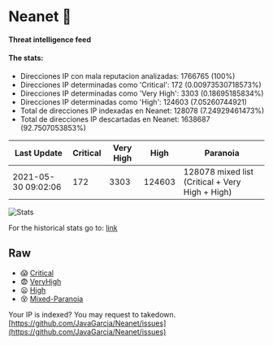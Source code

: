 # Neanet :hocho:
#### Threat intelligence feed
#### The stats:

- Direcciones IP con mala reputacion analizadas: 1766765 (100%)
- Direcciones IP determinadas como 'Critical':  172 (0.00973530718573%)
- Direcciones IP determinadas como 'Very High':  3303 (0.18695185834%)
- Direcciones IP determinadas como 'High':  124603 (7.05260744921)
- Total de direcciones IP indexadas en Neanet:  128078 (7.24929461473%)
- Total de direcciones IP descartadas en Neanet:  1638687 (92.7507053853%)

| Last Update | Critical | Very High | High | Paranoia |
| --- | --- | --- | --- | --- |
| 2021-05-30 09:02:06 | 172 | 3303 | 124603 | 128078 mixed list (Critical + Very High + High)|

![Stats](https://docs.google.com/spreadsheets/d/e/2PACX-1vSnaNMIXVabIpDJjufMlzH7poXnshF3mgd8Is1g9ytUEzVsP5my4Trn8f-xkoLLQ38xpL3HtmUexLo6/pubchart?oid=501124687&format=image)

For the historical stats go to: [link](/stats.csv)
## Raw
- :scream: [Critical](https://raw.githubusercontent.com/JavaGarcia/Neanet/master/blacklists/neanet_critical.txt)
- :fearful: [VeryHigh](https://raw.githubusercontent.com/JavaGarcia/Neanet/master/blacklists/neanet_veryHigh.txtt)
- :frowning: [High](https://raw.githubusercontent.com/JavaGarcia/Neanet/master/blacklists/neanet_high.txt)
- :dizzy_face: [Mixed-Paranoia](https://raw.githubusercontent.com/JavaGarcia/Neanet/master/blacklists/neanet_all.txt)


Your IP is indexed? You may request to takedown. [https://github.com/JavaGarcia/Neanet/issues](https://github.com/JavaGarcia/Neanet/issues)




































































































































































































































































































































































































































































































































































































































































































































































































































































































































































































































































































































































































































































































































































































































































































































































































































































































































































































































































































































































































































































































































































































































































































































































































































































































































































































































































































































































































































































































































































































































































































































































































































































































































































































































































































































































































































































































































































































































































































































































































































































































































































































































































































































































































































































































































































































































































































































































































































































































































































































































































































































































































































































































































































































































































































































































































































































































































































































































































































































































































































































































































































































































































































































































































































































































































































































































































































































































































































































































